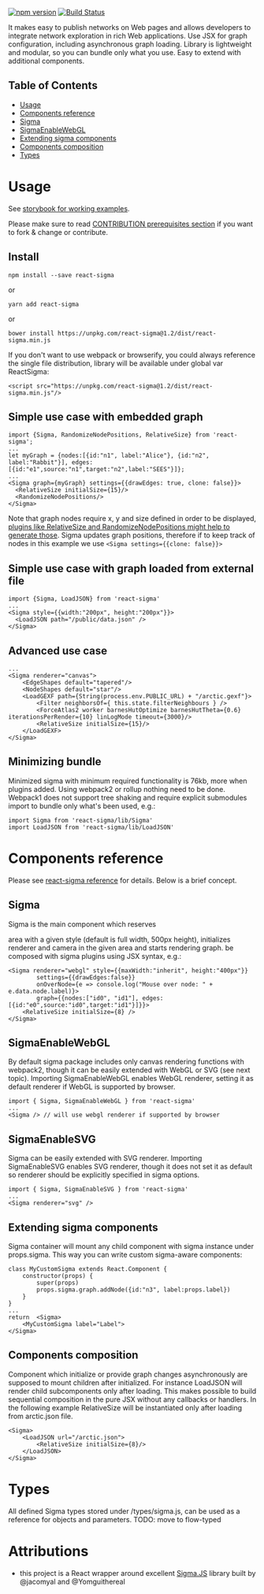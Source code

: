 [![npm version][img-1]][1]
[![Build Status][img-2]][2]

[img-1]: https://img.shields.io/npm/v/react-sigma.svg
[img-2]: https://travis-ci.org/dunnock/react-sigma.svg?branch=master

[1]: https://www.npmjs.com/package/react-sigma "npm version"
[2]: https://travis-ci.org/dunnock/react-sigma

It makes easy to publish networks on Web pages and allows developers to integrate network exploration in rich Web applications. Use JSX for graph configuration, including asynchronous graph loading. Library is lightweight and modular, so you can bundle only what you use. Easy to extend with additional components.

## Table of Contents

- [Usage](#usage)
- [Components reference](#components-reference)
 - [Sigma](#sigma)
 - [SigmaEnableWebGL](#sigmaenablewebgl)
 - [Extending sigma components](#extending-sigma-components)
 - [Components composition](#components-composition)
- [Types](#types)

# Usage

See [storybook for working examples](https://dunnock.github.io/react-sigma/).

Please make sure to read [CONTRIBUTION prerequisites section](https://github.com/dunnock/react-sigma/blob/master/CONTRIBUTION.md#prerequisites) if you want to fork & change or contribute.

## Install

`npm install --save react-sigma`

or

`yarn add react-sigma`

or

`bower install https://unpkg.com/react-sigma@1.2/dist/react-sigma.min.js`

If you don't want to use webpack or browserify, you could always reference the
single file distribution, library will be available under global var ReactSigma:

`<script src="https://unpkg.com/react-sigma@1.2/dist/react-sigma.min.js"/>`

## Simple use case with embedded graph

```
import {Sigma, RandomizeNodePositions, RelativeSize} from 'react-sigma';
...
let myGraph = {nodes:[{id:"n1", label:"Alice"}, {id:"n2", label:"Rabbit"}], edges:[{id:"e1",source:"n1",target:"n2",label:"SEES"}]};
...
<Sigma graph={myGraph} settings={{drawEdges: true, clone: false}}>
  <RelativeSize initialSize={15}/>
  <RandomizeNodePositions/>
</Sigma>
```
Note that graph nodes require x, y and size defined in order to be displayed, [plugins like RelativeSize and RandomizeNodePositions might help to generate those](https://github.com/dunnock/react-sigma/blob/master/DOCS.md#nodes-distribution). Sigma updates graph positions, therefore if to keep track of nodes in this example we use 
`<Sigma settings={{clone: false}}>`

## Simple use case with graph loaded from external file

```
import {Sigma, LoadJSON} from 'react-sigma'
...
<Sigma style={{width:"200px", height:"200px"}}>
  <LoadJSON path="/public/data.json" />
</Sigma>
```

## Advanced use case
```
...
<Sigma renderer="canvas">
	<EdgeShapes default="tapered"/>
	<NodeShapes default="star"/>
	<LoadGEXF path={String(process.env.PUBLIC_URL) + "/arctic.gexf"}>
		<Filter neighborsOf={ this.state.filterNeighbours } />
		<ForceAtlas2 worker barnesHutOptimize barnesHutTheta={0.6} iterationsPerRender={10} linLogMode timeout={3000}/>
		<RelativeSize initialSize={15}/>
	</LoadGEXF>
</Sigma>
```

## Minimizing bundle

Minimized sigma with minimum required functionality is 76kb, more when plugins added.
Using webpack2 or rollup nothing need to be done. Webpack1 does not support tree shaking and require explicit submodules import to bundle only what's been used, e.g.:
```
import Sigma from 'react-sigma/lib/Sigma'
import LoadJSON from 'react-sigma/lib/LoadJSON'
```

# Components reference

Please see [react-sigma reference](https://github.com/dunnock/react-sigma/blob/master/DOCS.md) for details. Below is a brief concept.

## Sigma

Sigma is the main component which reserves <div> area with a given style (default is full width, 500px height),
initializes renderer and camera in the given area and starts rendering graph.
<Sigma> be composed with sigma plugins using JSX syntax, e.g.:

```
<Sigma renderer="webgl" style={{maxWidth:"inherit", height:"400px"}}
		settings={{drawEdges:false}}
		onOverNode={e => console.log("Mouse over node: " + e.data.node.label)}>
		graph={{nodes:["id0", "id1"], edges:[{id:"e0",source:"id0",target:"id1"}]}}>
	<RelativeSize initialSize={8} />
</Sigma>
```

## SigmaEnableWebGL

By default sigma package includes only canvas rendering functions with webpack2, though it can be easily extended with WebGL or SVG (see next topic). Importing SigmaEnableWebGL enables WebGL renderer, setting it as default renderer if WebGL is supported by browser. 

```
import { Sigma, SigmaEnableWebGL } from 'react-sigma'
...
<Sigma /> // will use webgl renderer if supported by browser
```

## SigmaEnableSVG

Sigma can be easily extended with SVG renderer. Importing SigmaEnableSVG enables SVG renderer, though it does not set it as default so renderer should be explicitly specified in sigma options. 

```
import { Sigma, SigmaEnableSVG } from 'react-sigma'
...
<Sigma renderer="svg" /> 
```

## Extending sigma components

Sigma container will mount any child component with sigma instance under props.sigma. This way you can write custom sigma-aware components:

```
class MyCustomSigma extends React.Component {
	constructor(props) {
		super(props)
		props.sigma.graph.addNode({id:"n3", label:props.label})
	}
}
...
return  <Sigma>
	<MyCustomSigma label="Label">
</Sigma>
```

## Components composition

Component which initialize or provide graph changes asynchronously are supposed to mount children
after initialized. For instance LoadJSON will render child subcomponents only after loading. This makes possible to build sequential composition in the pure JSX without any callbacks or handlers. In the following example RelativeSize will be instantiated only after loading from arctic.json file.


```
<Sigma>
	<LoadJSON url="/arctic.json">
		<RelativeSize initialSize={8}/>
	</LoadJSON>
</Sigma>
```

# Types

All defined Sigma types stored under /types/sigma.js, can be used as a reference for objects and parameters.
TODO: move to flow-typed

# Attributions

 - this project is a React wrapper around excellent [Sigma.JS](https://github.com/jacomyal/sigma.js) library built by @jacomyal and @Yomguithereal
